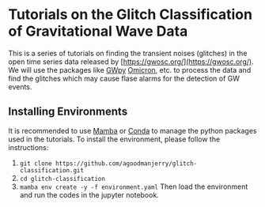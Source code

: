# Tutorials on the Glitch Classification of Gravitational Wave Data
This is a series of tutorials on finding the transient noises (glitches) in the open time series data released by [https://gwosc.org/](https://gwosc.org/). We will use the packages like [GWpy](https://gwpy.github.io/docs/stable/) [Omicron](https://virgo.docs.ligo.org/virgoapp/Omicron/), etc. to process the data and find the glitches which may cause flase alarms for the detection of GW events.

## Installing Environments
It is recommended to use [Mamba](https://mamba.readthedocs.io/en/latest/) or [Conda](https://www.anaconda.com/docs/getting-started/miniconda/main) to manage the python packages used in the tutorials.
To install the environment, please follow the instructions:
1. ```git clone https://github.com/agoodmanjerry/glitch-classification.git```
2. ```cd glitch-classification```
3. ```mamba env create -y -f environment.yaml```
Then load the environment and run the codes in the jupyter notebook.